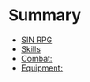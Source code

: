 # Summary

* [SIN RPG](README.md)
* [Skills](skills.md)
* [Combat: ](combat.md)
* [Equipment:](equipment.md)
